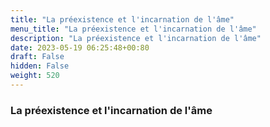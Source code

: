 ```yaml
---
title: "La préexistence et l'incarnation de l'âme"
menu_title: "La préexistence et l'incarnation de l'âme"
description: "La préexistence et l'incarnation de l'âme"
date: 2023-05-19 06:25:48+00:80
draft: False
hidden: False
weight: 520
---
```

### La préexistence et l'incarnation de l'âme
